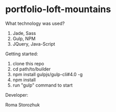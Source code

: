 # portfolio-loft-mountains

What technology was used?

1. Jade, Sass
2. Gulp, NPM
3. JQuery, Java-Script

Getting started:

1. clone this repo
2. cd path/to/builder
3. npm install gulpjs/gulp-cli#4.0 -g
4. npm install
5. run "gulp" command to start

Developer:

Roma Storozhuk
